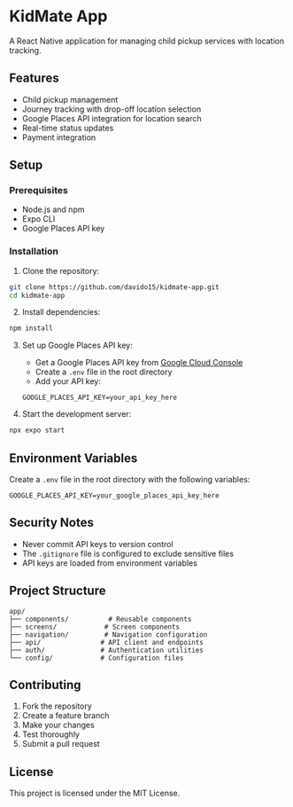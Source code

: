 # KidMate App

A React Native application for managing child pickup services with location tracking.

## Features

- Child pickup management
- Journey tracking with drop-off location selection
- Google Places API integration for location search
- Real-time status updates
- Payment integration

## Setup

### Prerequisites

- Node.js and npm
- Expo CLI
- Google Places API key

### Installation

1. Clone the repository:
```bash
git clone https://github.com/davido15/kidmate-app.git
cd kidmate-app
```

2. Install dependencies:
```bash
npm install
```

3. Set up Google Places API key:
   - Get a Google Places API key from [Google Cloud Console](https://console.cloud.google.com/)
   - Create a `.env` file in the root directory
   - Add your API key:
   ```
   GOOGLE_PLACES_API_KEY=your_api_key_here
   ```

4. Start the development server:
```bash
npx expo start
```

## Environment Variables

Create a `.env` file in the root directory with the following variables:

```
GOOGLE_PLACES_API_KEY=your_google_places_api_key_here
```

## Security Notes

- Never commit API keys to version control
- The `.gitignore` file is configured to exclude sensitive files
- API keys are loaded from environment variables

## Project Structure

```
app/
├── components/          # Reusable components
├── screens/            # Screen components
├── navigation/         # Navigation configuration
├── api/               # API client and endpoints
├── auth/              # Authentication utilities
└── config/            # Configuration files
```

## Contributing

1. Fork the repository
2. Create a feature branch
3. Make your changes
4. Test thoroughly
5. Submit a pull request

## License

This project is licensed under the MIT License. 